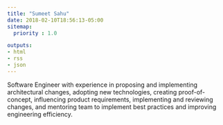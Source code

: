 ```yaml
---
title: "Sumeet Sahu"
date: 2018-02-10T18:56:13-05:00
sitemap:
  priority : 1.0

outputs:
- html
- rss
- json
---
```

<p>Software Engineer with experience in proposing and implementing architectural changes, adopting new technologies, creating proof-of-concept, influencing product requirements, implementing and reviewing changes, and mentoring team to implement best practices and improving engineering efficiency.</p>
